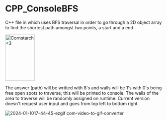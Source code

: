 # CPP_ConsoleBFS
  C++ file in which uses BFS traversal in order to go through a 2D object array to find the shortest path amongst two points, a start and a end.

<img src="https://github.com/Kingerthanu/CPP_ConsoleBFS/assets/76754592/edc7e91c-2ff9-4498-84c1-24c6ebcceb3c" alt="Cornstarch <3" width="95" height="149">

  
  The answer (path) will be writted with 8's and walls will be 1's with 0's being free open spots to traverse; this will be printed to console. The walls of the area to traverse will be randomly assigned on runtime. Current version doesn't request user input and goes from top left to bottom right.
  
  ![2024-01-1017-44-45-ezgif com-video-to-gif-converter](https://github.com/Kingerthanu/CPP_ConsoleBFS/assets/76754592/e2360d48-6231-44fa-aee8-c035ea878263)
